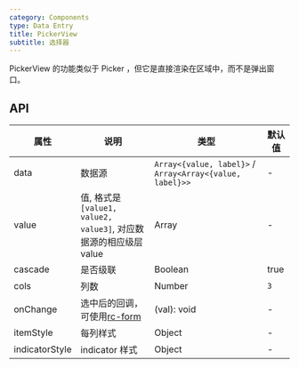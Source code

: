 ```yaml
---
category: Components
type: Data Entry
title: PickerView
subtitle: 选择器
---
```


PickerView 的功能类似于 Picker ，但它是直接渲染在区域中，而不是弹出窗口。

## API

属性 | 说明 | 类型 | 默认值
----|-----|------|------
| data  | 数据源     | `Array<{value, label}>` / `Array<Array<{value, label}>>` | -   |
| value  | 值, 格式是`[value1, value2, value3]`, 对应数据源的相应级层 value  | Array  | -   |
| cascade  | 是否级联   | Boolean| true|
| cols     | 列数    | Number | `3` |
| onChange | 选中后的回调，可使用[rc-form](https://github.com/react-component/form) | (val): void      | -   |
| itemStyle| 每列样式   | Object | -   |
| indicatorStyle  | indicator 样式  | Object | -  |
